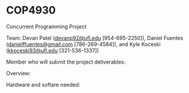 COP4930
=======

Concurrent Programming Project

Team:
Devan Patel (devanp92@ufl.edu [954-695-2250]), Daniel Fuentes (danielffuentes@gmail.com [786-269-4584]), and Kyle Koceski (kkoceski93@ufl.edu [321-536-1337])

Member who will submit the project deliverables:


Overview:


Hardware and softare needed:


